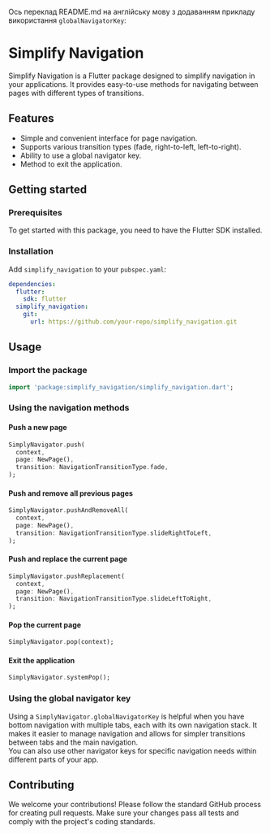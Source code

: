 <!--
This README describes the package. If you publish this package to pub.dev,
this README's contents appear on the landing page for your package.

For information about how to write a good package README, see the guide for
[writing package pages](https://dart.dev/guides/libraries/writing-package-pages).

For general information about developing packages, see the Dart guide for
[creating packages](https://dart.dev/guides/libraries/create-library-packages)
and the Flutter guide for
[developing packages and plugins](https://flutter.dev/developing-packages).
-->

Ось переклад README.md на англійську мову з додаванням прикладу використання `globalNavigatorKey`:

# Simplify Navigation

Simplify Navigation is a Flutter package designed to simplify navigation in your applications. It provides easy-to-use methods for navigating between pages with different types of transitions.

## Features

- Simple and convenient interface for page navigation.
- Supports various transition types (fade, right-to-left, left-to-right).
- Ability to use a global navigator key.
- Method to exit the application.

## Getting started

### Prerequisites

To get started with this package, you need to have the Flutter SDK installed.

### Installation

Add `simplify_navigation` to your `pubspec.yaml`:

```yaml
dependencies:
  flutter:
    sdk: flutter
  simplify_navigation:
    git:
      url: https://github.com/your-repo/simplify_navigation.git
```

## Usage

### Import the package

```dart
import 'package:simplify_navigation/simplify_navigation.dart';
```

### Using the navigation methods

#### Push a new page

```dart
SimplyNavigator.push(
  context,
  page: NewPage(),
  transition: NavigationTransitionType.fade,
);
```

#### Push and remove all previous pages

```dart
SimplyNavigator.pushAndRemoveAll(
  context,
  page: NewPage(),
  transition: NavigationTransitionType.slideRightToLeft,
);
```

#### Push and replace the current page

```dart
SimplyNavigator.pushReplacement(
  context,
  page: NewPage(),
  transition: NavigationTransitionType.slideLeftToRight,
);
```

#### Pop the current page

```dart
SimplyNavigator.pop(context);
```

#### Exit the application

```dart
SimplyNavigator.systemPop();
```

### Using the global navigator key

Using a `SimplyNavigator.globalNavigatorKey` is helpful when you have bottom navigation with multiple tabs, each with its own navigation stack. It makes it easier to manage navigation and allows for simpler transitions between tabs and the main navigation.  
You can also use other navigator keys for specific navigation needs within different parts of your app.

<!-- ## Additional information

For more detailed information about the package, check the documentation in the `/example` folder.

If you have any questions or want to contribute to the package, please create an issue or submit a pull request on [GitHub](https://github.com/your-repo/simplify_navigation). -->

## Contributing

We welcome your contributions! Please follow the standard GitHub process for creating pull requests. Make sure your changes pass all tests and comply with the project's coding standards.

<!-- ## License

This project is licensed under the MIT License. See the LICENSE file for details. -->

